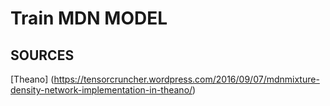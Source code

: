 # Train MDN MODEL


## SOURCES

[Theano] (https://tensorcruncher.wordpress.com/2016/09/07/mdnmixture-density-network-implementation-in-theano/)